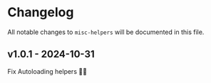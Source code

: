 # Changelog

All notable changes to `misc-helpers` will be documented in this file.

## v1.0.1 - 2024-10-31

Fix Autoloading helpers 😮‍💨
